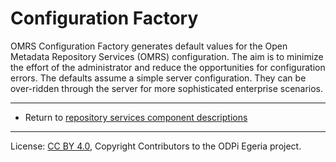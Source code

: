 <!-- SPDX-License-Identifier: CC-BY-4.0 -->
<!-- Copyright Contributors to the ODPi Egeria project. -->

# Configuration Factory

OMRS Configuration Factory generates default values for
the Open Metadata Repository Services (OMRS) configuration.
The aim is to minimize the effort of the administrator and reduce
the opportunities for configuration errors.
The defaults assume a simple server configuration.
They can be over-ridden through the server for more sophisticated enterprise scenarios.



----
* Return to [repository services component descriptions](.)

----
License: [CC BY 4.0](https://creativecommons.org/licenses/by/4.0/),
Copyright Contributors to the ODPi Egeria project.